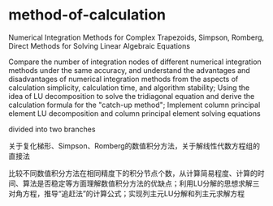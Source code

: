 # method-of-calculation
Numerical Integration Methods for Complex Trapezoids, Simpson, Romberg, Direct Methods for Solving Linear Algebraic Equations

Compare the number of integration nodes of different numerical integration methods under the same accuracy, and understand the advantages and disadvantages of numerical integration methods from the aspects of calculation simplicity, calculation time, and algorithm stability; Using the idea of LU decomposition to solve the tridiagonal equation and derive the calculation formula for the "catch-up method"; Implement column principal element LU decomposition and column principal element solving equations

divided into two branches

关于复化梯形、Simpson、Romberg的数值积分方法，关于解线性代数方程组的直接法

比较不同数值积分方法在相同精度下的积分节点个数，从计算简易程度、计算的时间、算法是否稳定等方面理解数值积分方法的优缺点；利用LU分解的思想求解三对角方程，推导“追赶法”的计算公式；实现列主元LU分解和列主元求解方程


